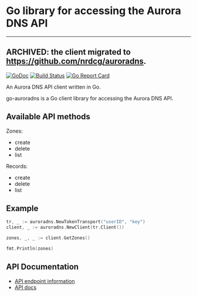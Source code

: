 # Go library for accessing the Aurora DNS API

---

**ARCHIVED**: the client migrated to https://github.com/nrdcg/auroradns.
---


[![GoDoc](https://godoc.org/github.com/ldez/go-auroradns?status.svg)](https://godoc.org/github.com/ldez/go-auroradns)
[![Build Status](https://travis-ci.org/ldez/go-auroradns.svg?branch=master)](https://travis-ci.org/ldez/go-auroradns)
[![Go Report Card](https://goreportcard.com/badge/github.com/ldez/go-auroradns)](https://goreportcard.com/report/github.com/ldez/go-auroradns)

An Aurora DNS API client written in Go.

go-auroradns is a Go client library for accessing the Aurora DNS API.

## Available API methods

Zones:
- create
- delete
- list

Records:
- create
- delete
- list

## Example

```go
tr, _ := auroradns.NewTokenTransport("userID", "key")
client, _ := auroradns.NewClient(tr.Client())

zones, _, _ := client.GetZones()

fmt.Println(zones)
```

## API Documentation

- [API endpoint information](https://www.pcextreme.nl/community/d/111-what-is-the-api-endpoint-for-dns-health-checks)
- [API docs](https://libcloud.readthedocs.io/en/latest/dns/drivers/auroradns.html#api-docs)

